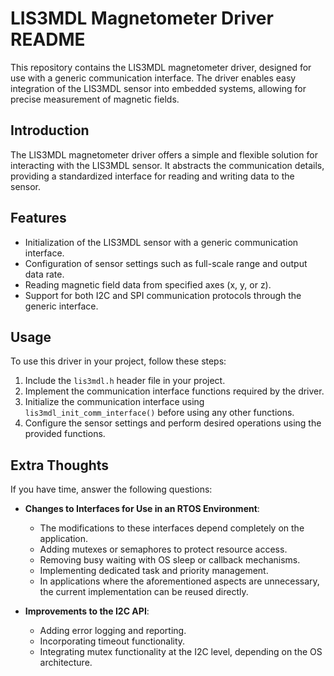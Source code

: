 # LIS3MDL Magnetometer Driver README

This repository contains the LIS3MDL magnetometer driver, designed for use with a generic communication interface. The driver enables easy integration of the LIS3MDL sensor into embedded systems, allowing for precise measurement of magnetic fields.

## Introduction

The LIS3MDL magnetometer driver offers a simple and flexible solution for interacting with the LIS3MDL sensor. It abstracts the communication details, providing a standardized interface for reading and writing data to the sensor.

## Features

- Initialization of the LIS3MDL sensor with a generic communication interface.
- Configuration of sensor settings such as full-scale range and output data rate.
- Reading magnetic field data from specified axes (x, y, or z).
- Support for both I2C and SPI communication protocols through the generic interface.

## Usage

To use this driver in your project, follow these steps:

1. Include the `lis3mdl.h` header file in your project.
2. Implement the communication interface functions required by the driver.
3. Initialize the communication interface using `lis3mdl_init_comm_interface()` before using any other functions.
4. Configure the sensor settings and perform desired operations using the provided functions.



## Extra Thoughts
If you have time, answer the following questions:

- **Changes to Interfaces for Use in an RTOS Environment**:
    - The modifications to these interfaces depend completely on the application.
    - Adding mutexes or semaphores to protect resource access.
    - Removing busy waiting with OS sleep or callback mechanisms.
    - Implementing dedicated task and priority management.
    - In applications where the aforementioned aspects are unnecessary, the current implementation can be reused directly.

- **Improvements to the I2C API**:
    - Adding error logging and reporting.
    - Incorporating timeout functionality.
    - Integrating mutex functionality at the I2C level, depending on the OS architecture.


